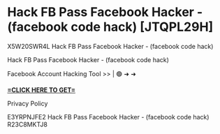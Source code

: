 # Hack FB Pass Facebook Hacker - (facebook code hack) [JTQPL29H]

X5W20SWR4L Hack FB Pass Facebook Hacker - (facebook code hack)

Hack FB Pass Facebook Hacker - (facebook code hack)

Facebook Account Hacking Tool >> | 🟢 ➜ ➜ 

**[=CLICK HERE TO GET=](https://www.google.com/url?q=https%3A%2F%2Fappbitly.com%2FLLDUU)**

Privacy Policy

 E3YRPNJFE2 Hack FB Pass Facebook Hacker - (facebook code hack) R23C8MKTJ8

